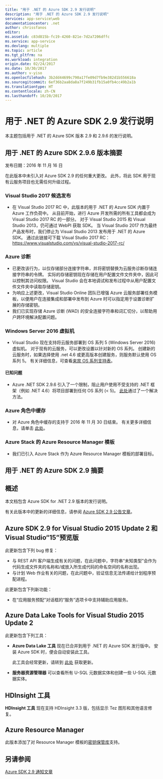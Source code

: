 ```yaml
---
title: "用于 .NET 的 Azure SDK 2.9 发行说明"
description: "用于 .NET 的 Azure SDK 2.9 发行说明"
services: app-service\web
documentationcenter: .net
author: chrissfanos
editor: 
ms.assetid: c83d815b-fc19-4260-821e-7d2a7206dffc
ms.service: app-service
ms.devlang: multiple
ms.topic: article
ms.tgt_pltfrm: na
ms.workload: integration
origin.date: 02/24/2017
ms.date: 10/30/2017
ms.author: v-yiso
ms.openlocfilehash: 3b2dd44699c790a17fe09d7fb9e382d1b556618a
ms.sourcegitcommit: 6ef36b2aa8da8a7f249b31fb15a0fb4cc49b2a1b
ms.translationtype: HT
ms.contentlocale: zh-CN
ms.lasthandoff: 10/20/2017
---
```

# <a name="azure-sdk-for-net-29-release-notes"></a>用于 .NET 的 Azure SDK 2.9 发行说明

本主题包括用于 .NET 的 Azure SDK 版本 2.9 和 2.9.6 的发行说明。

## <a name="azure-sdk-for-net-296-release-summary"></a>用于 .NET 的 Azure SDK 2.9.6 版本摘要

发布日期：2016 年 11 月 16 日

在此版本中未引入对 Azure SDK 2.9 的任何重大更改。 此外，将此 SDK 用于现有云服务项目也无需任何升级过程。

### <a name="visual-studio-2017-release-candidate"></a>Visual Studio 2017 候选发布

- 在 Visual Studio 2017 RC 中，此版本的用于 .NET 的 Azure SDK 内置于 Azure 工作负荷中。 从目前开始，进行 Azure 开发所需的所有工具都会成为 Visual Studio 2017 RC 的一部分。 对于 Visual Studio 2015 和 Visual Studio 2013，仍可通过 WebPI 获取 SDK。 当 Visual Studio 2017 作为最终产品发布时，我们停止为 Visual Studio 2013 发布用于 .NET 的 Azure SDK。 通过此链接可下载 Visual Studio 2017 RC：https://www.visualstudio.com/vs/visual-studio-2017-rc/

### <a name="azure-diagnostics"></a>Azure 诊断

- 已更改该行为，以仅存储部分连接字符串，并将密钥替换为云服务诊断存储连接字符串的令牌。 实际的存储密钥现在存储在用户配置文件文件夹中，因此可以控制其访问权限。 Visual Studio 会在本地调试和发布过程中从用户配置文件文件夹中读取存储密钥。 
- 为响应上述更改，Visual Studio Online 团队已增强 Azure 云服务部署任务模板，以便用户在连接集成和部署中发布到 Azure 时可以指定用于设置诊断扩展的存储密钥。
- 我们已实现存储 Azure 诊断 (WAD) 的安全连接字符串和词汇切分，以帮助用户跨环境解决配置问题。

### <a name="windows-server-2016-virtual-machines"></a>Windows Server 2016 虚拟机

- Visual Studio 现在支持将云服务部署到 OS 系列 5 (Windows Server 2016) 虚拟机。 对于现有的云服务，可以更改设置以针对新的 OS 系列。 创建新的云服务时，如果选择使用 .net 4.6 或更高版本创建服务，则服务默认使用 OS 系列 5。  有关详细信息，可查看[来宾 OS 系列支持表](/cloud-services/cloud-services-guestos-update-matrix/)。

#### <a name="known-issues"></a>已知问题

- Azure .NET SDK 2.9.6 引入了一个限制，阻止用户使用不受支持的 .NET 框架（例如 .NET 4.6）将项目部署到任何 OS 系列 (< 5)。 [此处](https://github.com/MicrosoftDocs/azure-cloud-services-files/tree/master/Azure%20Targets%20SDK%202.9)通过了一个解决方法。

### <a name="azure-in-role-cache"></a>Azure 角色中缓存 

- 对 Azure 角色中缓存的支持于 2016 年 11 月 30 日结束。 有关更多详细信息，请单击 [此处](https://azure.microsoft.com/blog/azure-managed-cache-and-in-role-cache-services-to-be-retired-on-11-30-2016/)。

### <a name="azure-resource-manager-templates-for-azure-stack"></a>Azure Stack 的 Azure Resource Manager 模板

- 我们已引入 Azure Stack 作为 Azure Resource Manager 模板的部署目标。

## <a name="azure-sdk-for-net-29-summary"></a>用于 .NET 的 Azure SDK 2.9 摘要

## <a name="overview"></a>概述
本文档包含 Azure SDK for .NET 2.9 版本的发行说明。 

有关此版本中的更新的详细信息，请参阅 [Azure SDK 2.9 公告文章](https://azure.microsoft.com/blog/announcing-visual-studio-azure-tools-and-sdk-2-9/)。

## <a name="azure-sdk-29-for-visual-studio-2015-update-2-and-visual-studio-15-preview"></a>Azure SDK 2.9 for Visual Studio 2015 Update 2 和 Visual Studio“15”预览版
此更新包含下列 bug 修复：

* 与 REST API 客户端生成有关的问题，在此问题中，字符串“未知类型”会作为代码生成文件夹的名称和/或放入所生成代码的命名空间的名称出现。
* 与计划 Web 作业有关的问题，在此问题中，验证信息无法传递给计划程序预配进程。

此更新包含下列新功能：

* 在“应用服务预配”对话框的“服务”选项卡中支持辅助应用服务。 

## <a name="azure-data-lake-tools-for-visual-studio-2015-update-2"></a>Azure Data Lake Tools for Visual Studio 2015 Update 2
此更新包含下列工具：

* **Azure Data Lake 工具** 现在已合并到用于 .NET 的 Azure SDK 发行版中。 安装 Azure SDK 时，便会自动安装此工具。 

    此工具会经常更新，请转到 [此处](http://aka.ms/datalaketool) 获取更新。
* **服务器资源管理器** 可以查看所有 U-SQL 元数据实体和创建一些 U-SQL 元数据实体。

## <a name="hdinsight-tools"></a>HDInsight 工具
**HDInsight 工具** 现在支持 HDInsight 3.3 版，包括显示 Tez 图形和其他语言修复。

## <a name="azure-resource-manager"></a>Azure Resource Manager
此版本添加了对 Resource Manager 模板的[密钥保管库](../azure-resource-manager/resource-manager-keyvault-parameter.md)支持。

## <a name="see-also"></a>另请参阅
[Azure SDK 2.9 通知文章](https://azure.microsoft.com/blog/announcing-visual-studio-azure-tools-and-sdk-2-9/)